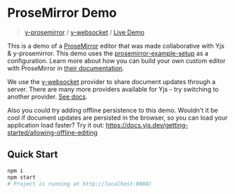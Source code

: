 # ProseMirror Demo
> [y-prosemirror](https://docs.yjs.dev/ecosystem/editor-bindings/prosemirror) / [y-websocket](https://docs.yjs.dev/ecosystem/connection-provider/y-websocket) / [Live Demo](https://demos.yjs.dev/prosemirror/prosemirror.html)

This is a demo of a [ProseMirror](https://prosemirror.net/) editor that was made collaborative with Yjs & y-prosemirror. This demo uses the [prosemirror-example-setup](https://github.com/ProseMirror/prosemirror-example-setup) as a configuration. Learn more about how you can build your own custom editor with ProseMirror in [their documentation](https://github.com/yjs/y-prosemirror/).

We use the [y-websocket](https://docs.yjs.dev/ecosystem/connection-provider/y-websocket) provider to share document updates through a server. There are many more providers available for Yjs - try switching to another provider. [See docs](https://docs.yjs.dev/ecosystem/connection-provider).

Also you could try adding offline persistence to this demo. Wouldn't it be cool if document updates are persisted in the browser, so you can load your application load faster? Try it out: https://docs.yjs.dev/getting-started/allowing-offline-editing

## Quick Start

```sh
npm i
npm start
# Project is running at http://localhost:8080/
```
